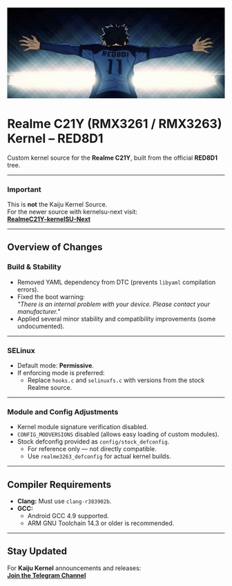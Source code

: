 ![Isagi Celebrating](isagi.png)

# Realme C21Y (RMX3261 / RMX3263) Kernel – **RED8D1**

Custom kernel source for the **Realme C21Y**, built from the official **RED8D1** tree.  

---

### Important  
This is **not** the Kaiju Kernel Source.  
For the newer source with kernelsu-next visit:  
[**RealmeC21Y-kernelSU-Next**](https://github.com/fanu96/RealmeC21Y-kernelSU-Next.git)

---

## Overview of Changes  

### Build & Stability  
- Removed YAML dependency from DTC (prevents `libyaml` compilation errors).  
- Fixed the boot warning:  
  *"There is an internal problem with your device. Please contact your manufacturer."*  
- Applied several minor stability and compatibility improvements (some undocumented).  

---

### SELinux  
- Default mode: **Permissive**.  
- If enforcing mode is preferred:  
  - Replace `hooks.c` and `selinuxfs.c` with versions from the stock Realme source.

---

### Module and Config Adjustments  
- Kernel module signature verification disabled.  
- `CONFIG_MODVERSIONS` disabled (allows easy loading of custom modules).  
- Stock defconfig provided as `config/stock_defconfig`.  
  - For reference only — not directly compatible.  
  - Use `realme3263_defconfig` for actual kernel builds.  

---

## Compiler Requirements  
- **Clang:** Must use `clang-r383902b`.  
- **GCC:**  
  - Android GCC 4.9 supported.  
  - ARM GNU Toolchain 14.3 or older is recommended.  

---

## Stay Updated  
For **Kaiju Kernel** announcements and releases:  
[**Join the Telegram Channel**](https://t.me/kaijukernel)
